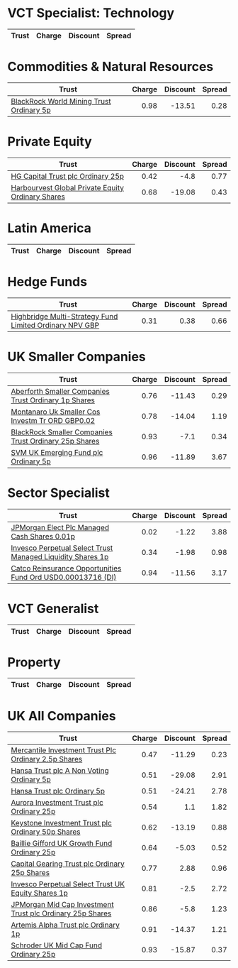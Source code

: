# VCT Specialist: Technology
| Trust | Charge | Discount | Spread |
| ----- | ------:| --------:| ------:|
# Commodities & Natural Resources
| Trust | Charge | Discount | Spread |
| ----- | ------:| --------:| ------:|
|[BlackRock World Mining Trust Ordinary 5p](https://www.hl.co.uk/shares/shares-search-results/0577485 "Link")|0.98|-13.51|0.28|
# Private Equity
| Trust | Charge | Discount | Spread |
| ----- | ------:| --------:| ------:|
|[HG Capital Trust plc Ordinary 25p](https://www.hl.co.uk/shares/shares-search-results/0392105 "Link")|0.42|-4.8|0.77|
|[Harbourvest Global Private Equity Ordinary Shares](https://www.hl.co.uk/shares/shares-search-results/BR30MJ8 "Link")|0.68|-19.08|0.43|
# Latin America
| Trust | Charge | Discount | Spread |
| ----- | ------:| --------:| ------:|
# Hedge Funds
| Trust | Charge | Discount | Spread |
| ----- | ------:| --------:| ------:|
|[Highbridge Multi-Strategy Fund Limited Ordinary NPV GBP](https://www.hl.co.uk/shares/shares-search-results/B13YVW4 "Link")|0.31|0.38|0.66|
# UK Smaller Companies
| Trust | Charge | Discount | Spread |
| ----- | ------:| --------:| ------:|
|[Aberforth Smaller Companies Trust Ordinary 1p Shares](https://www.hl.co.uk/shares/shares-search-results/0006655 "Link")|0.76|-11.43|0.29|
|[Montanaro Uk Smaller Cos Investm Tr ORD GBP0.02](https://www.hl.co.uk/shares/shares-search-results/BZ1H9L8 "Link")|0.78|-14.04|1.19|
|[BlackRock Smaller Companies Trust Ordinary 25p Shares](https://www.hl.co.uk/shares/shares-search-results/0643610 "Link")|0.93|-7.1|0.34|
|[SVM UK Emerging Fund plc Ordinary 5p](https://www.hl.co.uk/shares/shares-search-results/0068417 "Link")|0.96|-11.89|3.67|
# Sector Specialist
| Trust | Charge | Discount | Spread |
| ----- | ------:| --------:| ------:|
|[JPMorgan Elect Plc Managed Cash Shares 0.01p](https://www.hl.co.uk/shares/shares-search-results/3408009 "Link")|0.02|-1.22|3.88|
|[Invesco Perpetual Select Trust Managed Liquidity Shares 1p](https://www.hl.co.uk/shares/shares-search-results/B1DQ670 "Link")|0.34|-1.98|0.98|
|[Catco Reinsurance Opportunities Fund Ord USD0.00013716 (DI)](https://www.hl.co.uk/shares/shares-search-results/BVFCRP1 "Link")|0.94|-11.56|3.17|
# VCT Generalist
| Trust | Charge | Discount | Spread |
| ----- | ------:| --------:| ------:|
# Property
| Trust | Charge | Discount | Spread |
| ----- | ------:| --------:| ------:|
# UK All Companies
| Trust | Charge | Discount | Spread |
| ----- | ------:| --------:| ------:|
|[Mercantile Investment Trust Plc Ordinary 2.5p Shares](https://www.hl.co.uk/shares/shares-search-results/BF4JDH5 "Link")|0.47|-11.29|0.23|
|[Hansa Trust plc A Non Voting Ordinary 5p](https://www.hl.co.uk/shares/shares-search-results/0787983 "Link")|0.51|-29.08|2.91|
|[Hansa Trust plc Ordinary 5p](https://www.hl.co.uk/shares/shares-search-results/0787972 "Link")|0.51|-24.21|2.78|
|[Aurora Investment Trust plc Ordinary 25p](https://www.hl.co.uk/shares/shares-search-results/0063326 "Link")|0.54|1.1|1.82|
|[Keystone Investment Trust plc Ordinary 50p Shares](https://www.hl.co.uk/shares/shares-search-results/0491206 "Link")|0.62|-13.19|0.88|
|[Baillie Gifford UK Growth Fund Ordinary 25p](https://www.hl.co.uk/shares/shares-search-results/0791348 "Link")|0.64|-5.03|0.52|
|[Capital Gearing Trust plc Ordinary 25p Shares](https://www.hl.co.uk/shares/shares-search-results/0173861 "Link")|0.77|2.88|0.96|
|[Invesco Perpetual Select Trust UK Equity Shares 1p](https://www.hl.co.uk/shares/shares-search-results/B1DPVL6 "Link")|0.81|-2.5|2.72|
|[JPMorgan Mid Cap Investment Trust plc Ordinary 25p Shares](https://www.hl.co.uk/shares/shares-search-results/0235761 "Link")|0.86|-5.8|1.23|
|[Artemis Alpha Trust plc Ordinary 1p](https://www.hl.co.uk/shares/shares-search-results/0435594 "Link")|0.91|-14.37|1.21|
|[Schroder UK Mid Cap Fund Ordinary 25p](https://www.hl.co.uk/shares/shares-search-results/0610841 "Link")|0.93|-15.87|0.37|
